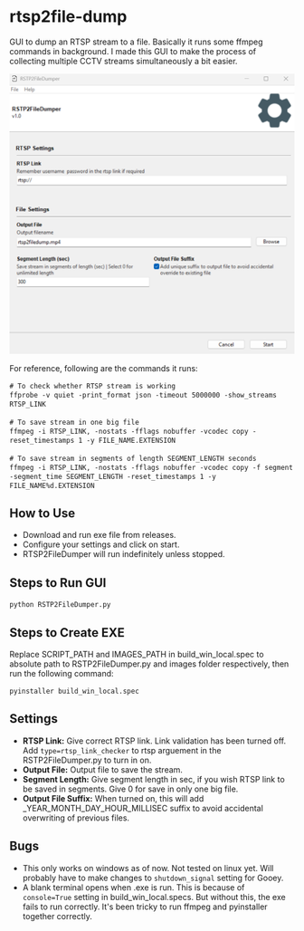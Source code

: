 # rtsp2file-dump
GUI to dump an RTSP stream to a file. Basically it runs some ffmpeg commands in background. I made this GUI to make the process of collecting multiple CCTV streams simultaneously a bit easier. 

![RTSP2FileDumper](./images/preview.png)

For reference, following are the commands it runs:

```
# To check whether RTSP stream is working
ffprobe -v quiet -print_format json -timeout 5000000 -show_streams RTSP_LINK

# To save stream in one big file
ffmpeg -i RTSP_LINK, -nostats -fflags nobuffer -vcodec copy -reset_timestamps 1 -y FILE_NAME.EXTENSION

# To save stream in segments of length SEGMENT_LENGTH seconds
ffmpeg -i RTSP_LINK, -nostats -fflags nobuffer -vcodec copy -f segment -segment_time SEGMENT_LENGTH -reset_timestamps 1 -y FILE_NAME%d.EXTENSION

```

## How to Use
- Download and run exe file from releases.
- Configure your settings and click on start.
- RTSP2FileDumper will run indefinitely unless stopped. 

## Steps to Run GUI
```
python RSTP2FileDumper.py
```

## Steps to Create EXE
Replace SCRIPT_PATH and IMAGES_PATH in build_win_local.spec to absolute path to RSTP2FileDumper.py and images folder respectively, then run the following command:
```
pyinstaller build_win_local.spec
```

## Settings
- **RTSP Link:** Give correct RTSP link. Link validation has been turned off. Add `type=rtsp_link_checker` to rtsp arguement in the RSTP2FileDumper.py to turn in on.
- **Output File:** Output file to save the stream.
- **Segment Length:** Give segment length in sec, if you wish RTSP link to be saved in segments. Give 0 for save in only one big file.
- **Output File Suffix:** When turned on, this will add _YEAR_MONTH_DAY_HOUR_MILLISEC suffix to avoid accidental overwriting of previous files.

## Bugs
- This only works on windows as of now. Not tested on linux yet. Will probably have to make changes to `shutdown_signal` setting for Gooey.
- A blank terminal opens when .exe is run. This is because of `console=True` setting in build_win_local.specs. But without this, the exe fails to run correctly. It's been tricky to run ffmpeg and pyinstaller together correctly. 